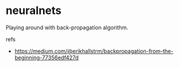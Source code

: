 # neuralnets

Playing around with back-propagation algorithm.

refs
- https://medium.com/@erikhallstrm/backpropagation-from-the-beginning-77356edf427d
